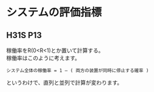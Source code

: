 # システムの評価指標
## H31S P13
稼働率をR(0<R<1)とか置いて計算する。  
稼働率はこのように考えます。
```
システム全体の稼働率 = 1 – ( 両方の装置が同時に停止する確率 )
```
というわけで、直列と並列で計算が変わります。
